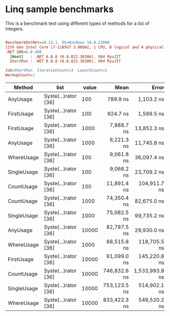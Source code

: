 # Linq sample benchmarks

This is a benchmark test using different types of methods for a list of integers.

``` ini

BenchmarkDotNet=v0.13.1, OS=Windows 10.0.22000
11th Gen Intel Core i7-1185G7 3.00GHz, 1 CPU, 8 logical and 4 physical cores
.NET SDK=6.0.400
  [Host]   : .NET 6.0.8 (6.0.822.36306), X64 RyuJIT
  ShortRun : .NET 6.0.8 (6.0.822.36306), X64 RyuJIT

Job=ShortRun  IterationCount=3  LaunchCount=1  
WarmupCount=3  

```
|      Method |                 list | value |         Mean |          Error |       StdDev |       StdErr |       Median |          Min |           Q1 |           Q3 |          Max |        Op/s |  Gen 0 | Allocated |
|------------ |--------------------- |------ |-------------:|---------------:|-------------:|-------------:|-------------:|-------------:|-------------:|-------------:|-------------:|------------:|-------:|----------:|
|    AnyUsage | Syste(...)rator [36] |   100 |     789.9 ns |     1,103.2 ns |     60.47 ns |     34.91 ns |     819.1 ns |     720.4 ns |     769.8 ns |     824.7 ns |     830.2 ns | 1,265,941.3 | 0.0200 |     128 B |
|  FirstUsage | Syste(...)rator [36] |   100 |     924.7 ns |     1,569.5 ns |     86.03 ns |     49.67 ns |     945.4 ns |     830.2 ns |     887.8 ns |     971.9 ns |     998.5 ns | 1,081,450.7 | 0.0200 |     128 B |
|  FirstUsage | Syste(...)rator [36] |  1000 |   7,888.7 ns |    13,852.3 ns |    759.29 ns |    438.38 ns |   8,175.4 ns |   7,027.8 ns |   7,601.6 ns |   8,319.1 ns |   8,462.9 ns |   126,764.2 | 0.0153 |     128 B |
|    AnyUsage | Syste(...)rator [36] |  1000 |   8,221.3 ns |    11,745.8 ns |    643.83 ns |    371.71 ns |   8,460.5 ns |   7,492.1 ns |   7,976.3 ns |   8,585.9 ns |   8,711.3 ns |   121,634.9 | 0.0153 |     128 B |
|  WhereUsage | Syste(...)rator [36] |   100 |   9,061.8 ns |    36,097.4 ns |  1,978.62 ns |  1,142.36 ns |   9,704.3 ns |   6,841.8 ns |   8,273.0 ns |  10,171.8 ns |  10,639.4 ns |   110,353.0 | 0.0305 |     256 B |
| SingleUsage | Syste(...)rator [36] |   100 |   9,066.2 ns |    23,709.2 ns |  1,299.58 ns |    750.31 ns |   8,891.4 ns |   7,862.9 ns |   8,377.1 ns |   9,667.9 ns |  10,444.4 ns |   110,299.6 | 0.0153 |     128 B |
|  CountUsage | Syste(...)rator [36] |   100 |  11,891.4 ns |   104,911.7 ns |  5,750.57 ns |  3,320.09 ns |   8,968.2 ns |   8,189.7 ns |   8,579.0 ns |  13,742.3 ns |  18,516.4 ns |    84,094.0 | 0.0153 |     128 B |
|  CountUsage | Syste(...)rator [36] |  1000 |  74,350.4 ns |    82,675.0 ns |  4,531.70 ns |  2,616.38 ns |  74,574.7 ns |  69,710.7 ns |  72,142.7 ns |  76,670.3 ns |  78,765.8 ns |    13,449.8 |      - |     128 B |
| SingleUsage | Syste(...)rator [36] |  1000 |  75,082.5 ns |    99,735.2 ns |  5,466.82 ns |  3,156.27 ns |  72,472.8 ns |  71,409.6 ns |  71,941.2 ns |  76,919.0 ns |  81,365.1 ns |    13,318.7 |      - |     128 B |
|    AnyUsage | Syste(...)rator [36] | 10000 |  82,787.5 ns |    29,930.0 ns |  1,640.57 ns |    947.18 ns |  82,733.5 ns |  81,174.7 ns |  81,954.1 ns |  83,594.0 ns |  84,454.5 ns |    12,079.1 |      - |     128 B |
|  WhereUsage | Syste(...)rator [36] |  1000 |  88,515.8 ns |   118,705.5 ns |  6,506.65 ns |  3,756.61 ns |  87,939.0 ns |  82,316.8 ns |  85,127.9 ns |  91,615.3 ns |  95,291.7 ns |    11,297.4 |      - |     256 B |
|  FirstUsage | Syste(...)rator [36] | 10000 |  91,099.0 ns |   145,220.8 ns |  7,960.04 ns |  4,595.73 ns |  87,821.9 ns |  85,300.6 ns |  86,561.3 ns |  93,998.2 ns | 100,174.5 ns |    10,977.1 |      - |     128 B |
|  CountUsage | Syste(...)rator [36] | 10000 | 746,832.6 ns | 1,533,993.9 ns | 84,083.38 ns | 48,545.56 ns | 698,368.1 ns | 698,206.0 ns | 698,287.1 ns | 771,145.9 ns | 843,923.7 ns |     1,339.0 |      - |     128 B |
| SingleUsage | Syste(...)rator [36] | 10000 | 753,123.5 ns |   514,902.1 ns | 28,223.52 ns | 16,294.86 ns | 749,990.8 ns | 726,597.0 ns | 738,293.9 ns | 766,386.7 ns | 782,782.7 ns |     1,327.8 |      - |     128 B |
|  WhereUsage | Syste(...)rator [36] | 10000 | 833,422.3 ns |   549,520.2 ns | 30,121.06 ns | 17,390.40 ns | 829,270.8 ns | 805,592.3 ns | 817,431.5 ns | 847,337.3 ns | 865,403.8 ns |     1,199.9 |      - |     256 B |
